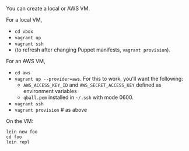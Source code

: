You can create a local or AWS VM.

For a local VM,

- `cd vbox`
- `vagrant up`
- `vagrant ssh`
- (to refresh after changing Puppet manifests, `vagrant provision`).

For an AWS VM,

- `cd aws`
- `vagrant up --provider=aws`.  For this to work, you'll want the following:
    - `AWS_ACCESS_KEY_ID` and `AWS_SECRET_ACCESS_KEY` defined as environment variables
    - `qball.pem` installed in `~/.ssh` with mode 0600.
- `vagrant ssh`
- `vagrant provision`  # as above

On the VM:

    lein new foo
    cd foo
    lein repl
